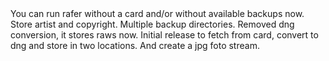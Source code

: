 <?xml version="1.0" encoding="UTF-8"?><document xmlns="http://maven.apache.org/changes/1.0.0" xmlns:xsi="http://www.w3.org/2001/XMLSchema-instance" xsi:schemaLocation="http://maven.apache.org/changes/1.0.0 http://maven.apache.org/xsd/changes-1.0.0.xsd http://maven.apache.org/changes/1.0.0 ">
  <body>
    <release version="1.1.0">
      <action date="2016-07-15" dev="mlhartme" type="update">
        You can run rafer without a card and/or without available backups now.
      </action>
      <action date="2016-02-26" dev="mlhartme" type="update">
        Store artist and copyright.
      </action>
      <action date="2016-02-26" dev="mlhartme" type="update">
        Multiple backup directories.
      </action>
      <action date="2015-10-03" dev="mlhartme" type="update">
        Removed dng conversion, it stores raws now.
      </action>
    </release>
    <release version="1.0.0">
      <action date="2015-10-03" dev="mlhartme" type="add">
        Initial release to fetch from card, convert to dng and store in two locations.
        And create a jpg foto stream.
      </action>
    </release>
  </body>
</document>
